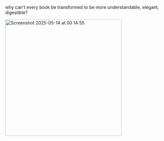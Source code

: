 why can't every book be transformed to be more understandable, elegant, digestible? 

<img width="372" alt="Screenshot 2025-05-14 at 00 14 55" src="https://github.com/user-attachments/assets/068de45b-57b5-4a60-9d42-44b2e477ac4c" />
